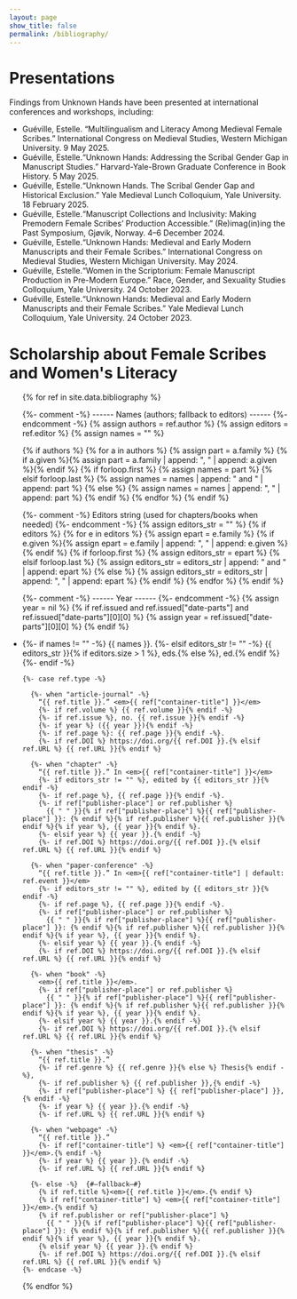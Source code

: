 ```yaml
---
layout: page
show_title: false
permalink: /bibliography/
---
```


# Presentations

Findings from Unknown Hands have been presented at international conferences and workshops, including:
  - Guéville, Estelle. “Multilingualism and Literacy Among Medieval Female Scribes.” International Congress on Medieval Studies, Western Michigan University. 9 May 2025.
  - Guéville, Estelle.“Unknown Hands: Addressing the Scribal Gender Gap in Manuscript Studies.” Harvard-Yale-Brown Graduate Conference in Book History. 5 May 2025.
  - Guéville, Estelle.“Unknown Hands. The Scribal Gender Gap and Historical Exclusion.” Yale Medieval Lunch Colloquium, Yale University. 18 February 2025.
  - Guéville, Estelle.“Manuscript Collections and Inclusivity: Making Premodern Female Scribes’ Production Accessible.” (Re)imag(in)ing the Past Symposium, Gjøvik, Norway. 4–6 December 2024.
  - Guéville, Estelle.“Unknown Hands: Medieval and Early Modern Manuscripts and their Female Scribes.” International Congress on Medieval Studies, Western Michigan University. May 2024.
  - Guéville, Estelle.“Women in the Scriptorium: Female Manuscript Production in Pre-Modern Europe.” Race, Gender, and Sexuality Studies Colloquium, Yale University. 24 October 2023.
  - Guéville, Estelle.“Unknown Hands: Medieval and Early Modern Manuscripts and their Female Scribes.” Yale Medieval Lunch Colloquium, Yale University. 24 October 2023.


# Scholarship about Female Scribes and Women's Literacy

<ul class="bib">
{% for ref in site.data.bibliography %}

  {%- comment -%} ------ Names (authors; fallback to editors) ------ {%- endcomment -%}
  {% assign authors = ref.author %}
  {% assign editors = ref.editor %}
  {% assign names = "" %}

  {% if authors %}
    {% for a in authors %}
      {% assign part = a.family %}
      {% if a.given %}{% assign part = a.family | append: ", " | append: a.given %}{% endif %}
      {% if forloop.first %}
        {% assign names = part %}
      {% elsif forloop.last %}
        {% assign names = names | append: " and " | append: part %}
      {% else %}
        {% assign names = names | append: ", " | append: part %}
      {% endif %}
    {% endfor %}
  {% endif %}

  {%- comment -%} Editors string (used for chapters/books when needed) {%- endcomment -%}
  {% assign editors_str = "" %}
  {% if editors %}
    {% for e in editors %}
      {% assign epart = e.family %}
      {% if e.given %}{% assign epart = e.family | append: ", " | append: e.given %}{% endif %}
      {% if forloop.first %}
        {% assign editors_str = epart %}
      {% elsif forloop.last %}
        {% assign editors_str = editors_str | append: " and " | append: epart %}
      {% else %}
        {% assign editors_str = editors_str | append: ", " | append: epart %}
      {% endif %}
    {% endfor %}
  {% endif %}

  {%- comment -%} ------ Year ------ {%- endcomment -%}
  {% assign year = nil %}
  {% if ref.issued and ref.issued["date-parts"] and ref.issued["date-parts"][0][0] %}
    {% assign year = ref.issued["date-parts"][0][0] %}
  {% endif %}

  <li class="bib-item">
    {%- if names != "" -%}
      {{ names }}.
    {%- elsif editors_str != "" -%}
      {{ editors_str }}{% if editors.size > 1 %}, eds.{% else %}, ed.{% endif %}
    {%- endif -%}

    {%- case ref.type -%}

      {%- when "article-journal" -%}
        “{{ ref.title }}.” <em>{{ ref["container-title"] }}</em>
        {%- if ref.volume %} {{ ref.volume }}{% endif -%}
        {%- if ref.issue %}, no. {{ ref.issue }}{% endif -%}
        {%- if year %} ({{ year }}){% endif -%}
        {%- if ref.page %}: {{ ref.page }}{% endif -%}.
        {%- if ref.DOI %} https://doi.org/{{ ref.DOI }}.{% elsif ref.URL %} {{ ref.URL }}{% endif %}

      {%- when "chapter" -%}
        “{{ ref.title }}.” In <em>{{ ref["container-title"] }}</em>
        {%- if editors_str != "" %}, edited by {{ editors_str }}{% endif -%}
        {%- if ref.page %}, {{ ref.page }}{% endif -%}.
        {%- if ref["publisher-place"] or ref.publisher %}
          {{ " " }}{% if ref["publisher-place"] %}{{ ref["publisher-place"] }}: {% endif %}{% if ref.publisher %}{{ ref.publisher }}{% endif %}{% if year %}, {{ year }}{% endif %}.
        {%- elsif year %} {{ year }}.{% endif -%}
        {%- if ref.DOI %} https://doi.org/{{ ref.DOI }}.{% elsif ref.URL %} {{ ref.URL }}{% endif %}

      {%- when "paper-conference" -%}
        “{{ ref.title }}.” In <em>{{ ref["container-title"] | default: ref.event }}</em>
        {%- if editors_str != "" %}, edited by {{ editors_str }}{% endif -%}
        {%- if ref.page %}, {{ ref.page }}{% endif -%}.
        {%- if ref["publisher-place"] or ref.publisher %}
          {{ " " }}{% if ref["publisher-place"] %}{{ ref["publisher-place"] }}: {% endif %}{% if ref.publisher %}{{ ref.publisher }}{% endif %}{% if year %}, {{ year }}{% endif %}.
        {%- elsif year %} {{ year }}.{% endif -%}
        {%- if ref.DOI %} https://doi.org/{{ ref.DOI }}.{% elsif ref.URL %} {{ ref.URL }}{% endif %}

      {%- when "book" -%}
        <em>{{ ref.title }}</em>.
        {%- if ref["publisher-place"] or ref.publisher %}
          {{ " " }}{% if ref["publisher-place"] %}{{ ref["publisher-place"] }}: {% endif %}{% if ref.publisher %}{{ ref.publisher }}{% endif %}{% if year %}, {{ year }}{% endif %}.
        {%- elsif year %} {{ year }}.{% endif -%}
        {%- if ref.DOI %} https://doi.org/{{ ref.DOI }}.{% elsif ref.URL %} {{ ref.URL }}{% endif %}

      {%- when "thesis" -%}
        “{{ ref.title }}.”
        {%- if ref.genre %} {{ ref.genre }}{% else %} Thesis{% endif -%},
        {%- if ref.publisher %} {{ ref.publisher }},{% endif -%}
        {%- if ref["publisher-place"] %} {{ ref["publisher-place"] }},{% endif -%}
        {%- if year %} {{ year }}.{% endif -%}
        {%- if ref.URL %} {{ ref.URL }}{% endif %}

      {%- when "webpage" -%}
        “{{ ref.title }}.”
        {%- if ref["container-title"] %} <em>{{ ref["container-title"] }}</em>.{% endif -%}
        {%- if year %} {{ year }}.{% endif -%}
        {%- if ref.URL %} {{ ref.URL }}{% endif %}

      {%- else -%}  {#—fallback—#}
        {% if ref.title %}<em>{{ ref.title }}</em>.{% endif %}
        {% if ref["container-title"] %} <em>{{ ref["container-title"] }}</em>.{% endif %}
        {% if ref.publisher or ref["publisher-place"] %}
          {{ " " }}{% if ref["publisher-place"] %}{{ ref["publisher-place"] }}: {% endif %}{% if ref.publisher %}{{ ref.publisher }}{% endif %}{% if year %}, {{ year }}{% endif %}.
        {% elsif year %} {{ year }}.{% endif %}
        {%- if ref.DOI %} https://doi.org/{{ ref.DOI }}.{% elsif ref.URL %} {{ ref.URL }}{% endif %}
    {%- endcase -%}
  </li>

{% endfor %}
</ul>